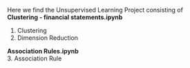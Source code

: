 Here we find the Unsupervised Learning Project consisting of </br>
**Clustering - financial statements.ipynb**
1. Clustering 
2. Dimension Reduction

**Association Rules.ipynb**</br>
3. Association Rule 
